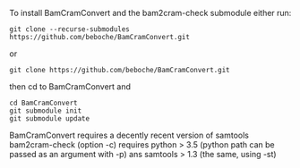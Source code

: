 To install BamCramConvert and the bam2cram-check submodule either run:

    git clone --recurse-submodules https://github.com/beboche/BamCramConvert.git

or

    git clone https://github.com/beboche/BamCramConvert.git

then cd to BamCramConvert and

    cd BamCramConvert
    git submodule init
    git submodule update 

BamCramConvert requires a decently recent version of samtools
bam2cram-check (option -c) requires python > 3.5 (python path can be passed as an argument with -p) ans samtools > 1.3 (the same, using -st) 
